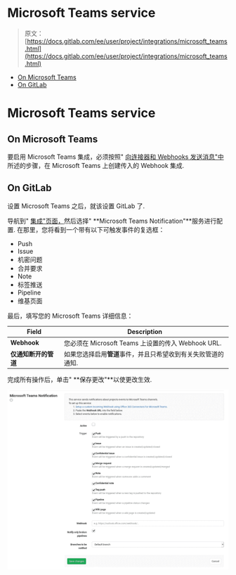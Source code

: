 # Microsoft Teams service

> 原文：[https://docs.gitlab.com/ee/user/project/integrations/microsoft_teams.html](https://docs.gitlab.com/ee/user/project/integrations/microsoft_teams.html)

*   [On Microsoft Teams](#on-microsoft-teams)
*   [On GitLab](#on-gitlab)

# Microsoft Teams service[](#microsoft-teams-service "Permalink")

## On Microsoft Teams[](#on-microsoft-teams "Permalink")

要启用 Microsoft Teams 集成，必须按照" [向连接器和 Webhooks 发送消息"中](https://docs.microsoft.com/en-us/microsoftteams/platform/webhooks-and-connectors/how-to/connectors-using)所述的步骤，在 Microsoft Teams 上创建传入的 Webhook 集成.

## On GitLab[](#on-gitlab "Permalink")

设置 Microsoft Teams 之后，就该设置 GitLab 了.

导航到" [集成"页面，](overview.html#accessing-integrations)然后选择" **Microsoft Teams Notification"**服务进行配置. 在那里，您将看到一个带有以下可触发事件的复选框：

*   Push
*   Issue
*   机密问题
*   合并要求
*   Note
*   标签推送
*   Pipeline
*   维基页面

最后，填写您的 Microsoft Teams 详细信息：

| Field | Description |
| --- | --- |
| **Webhook** | 您必须在 Microsoft Teams 上设置的传入 Webhook URL. |
| **仅通知断开的管道** | 如果您选择启用**管道**事件，并且只希望收到有关失败管道的通知. |

完成所有操作后，单击" **保存更改"**以使更改生效.

[![Microsoft Teams configuration](img/114dc1abb6412aca14f3c3b6ad3048dc.png)](img/microsoft_teams_configuration.png)